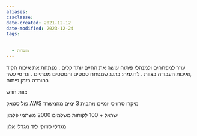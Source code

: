 ```yaml
---
aliases: 
cssclasse: 
date-created: 2021-12-12
date-modified: 2023-12-24
tags:
  
  
  - משרות
---
```


עוזר למפתחים ולמנהלי פיתוח עושה את החיים יותר קלים .
מנתחת את איכות הקוד ,ואיכות העבודה בצוות .
לדוגמה: ברגע שמפתח טסטים והסטטים מסתיים . עד פי עשר בהורדה בזמן פיתוח

צוות חדש

פול סטאק
AWS מיקרו סרוויס
יומיים מהבית 3 ימים מהמשרד

ישראל +
100 לקוחות משלמים
2000 משתמי פלמון

מגדלי סוזוקי ליד מגדלי אלון
